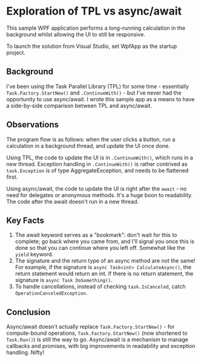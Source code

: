 # Exploration of TPL vs async/await

This sample WPF application performs a long-running calculation in the background whilst allowing the UI to still be responsive.

To launch the solution from Visual Studio, set WpfApp as the startup project.

## Background

I've been using the Task Parallel Library (TPL) for some time - essentially `Task.Factory.StartNew()` and `.ContinueWith()` - but I've never had the opportunity to use async/await. I wrote this sample app as a means to have a side-by-side comparison between TPL and async/await.

## Observations

The program flow is as follows: when the user clicks a button, run a calculation in a background thread, and update the UI once done.

Using TPL, the code to update the UI is in `.ContinueWith()`, which runs in a new thread. Exception handling in `.ContinueWith()` is rather contrived as `task.Exception` is of type AggregateException, and needs to be flattened first.

Using async/await, the code to update the UI is right after the `await` - no need for delegates or anonymous methods. It's a huge boon to readability. The code after the await doesn't run in a new thread.

## Key Facts

1. The await keyword serves as a "bookmark": don't wait for this to complete; go back where you came from, and I'll signal you once this is done so that you can continue where you left off. Somewhat like the `yield` keyword.
2. The signature and the return type of an async method are not the same! For example, if the signature is `async Task<int> CalculateAsync()`, the return statement would return an int. If there is no return statement, the signature is `async Task DoSomething()`.
3. To handle cancellations, instead of checking `task.IsCanceled`, catch `OperationCanceledException`.

## Conclusion

Async/await doesn't actually replace `Task.Factory.StartNew()` - for compute-bound operations, `Task.Factory.StartNew()` (now shortened to `Task.Run()`) is still the way to go. Async/await is a mechanism to manage callbacks and promises, with big improvements in readability and exception handling. Nifty!
